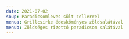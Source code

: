 ```yaml
---
date: 2021-07-02
soup: Paradicsomleves sült zellerrel
menua: Grillcsirke édesköményes zöldsalátával
menub: Zöldséges rizottó paradicsom salátával
---
```

